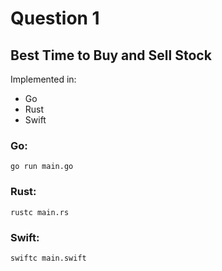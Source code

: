 # Question 1
## Best Time to Buy and Sell Stock

Implemented in:
- Go
- Rust 
- Swift


### Go:
```go run main.go```


### Rust:
```rustc main.rs```


### Swift:
```swiftc main.swift```


